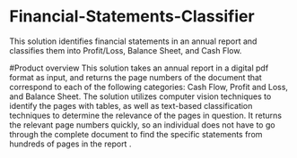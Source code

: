 # Financial-Statements-Classifier
This solution identifies financial statements in an annual report and classifies them into Profit/Loss, Balance Sheet, and Cash Flow.

#Product overview
This solution takes an annual report in a digital pdf format as input, and returns the page numbers of the document that correspond to each of the following categories: Cash Flow, Profit and Loss, and Balance Sheet. The solution utilizes computer vision techniques to identify the pages with tables, as well as text-based classification techniques to determine the relevance of the pages in question. It returns the relevant page numbers quickly, so an individual does not have to go through the complete document to find the specific statements from hundreds of pages in the report .

